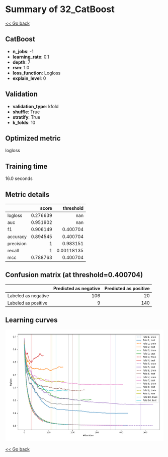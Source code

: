 # Summary of 32_CatBoost

[<< Go back](../README.md)


## CatBoost
- **n_jobs**: -1
- **learning_rate**: 0.1
- **depth**: 7
- **rsm**: 1.0
- **loss_function**: Logloss
- **explain_level**: 0

## Validation
 - **validation_type**: kfold
 - **shuffle**: True
 - **stratify**: True
 - **k_folds**: 10

## Optimized metric
logloss

## Training time

16.0 seconds

## Metric details
|           |    score |    threshold |
|:----------|---------:|-------------:|
| logloss   | 0.276639 | nan          |
| auc       | 0.951902 | nan          |
| f1        | 0.906149 |   0.400704   |
| accuracy  | 0.894545 |   0.400704   |
| precision | 1        |   0.983151   |
| recall    | 1        |   0.00118135 |
| mcc       | 0.788763 |   0.400704   |


## Confusion matrix (at threshold=0.400704)
|                     |   Predicted as negative |   Predicted as positive |
|:--------------------|------------------------:|------------------------:|
| Labeled as negative |                     106 |                      20 |
| Labeled as positive |                       9 |                     140 |

## Learning curves
![Learning curves](learning_curves.png)

[<< Go back](../README.md)

